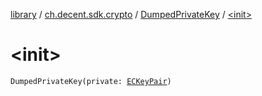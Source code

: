 [library](../../index.md) / [ch.decent.sdk.crypto](../index.md) / [DumpedPrivateKey](index.md) / [&lt;init&gt;](./-init-.md)

# &lt;init&gt;

`DumpedPrivateKey(private: `[`ECKeyPair`](../-e-c-key-pair/index.md)`)`